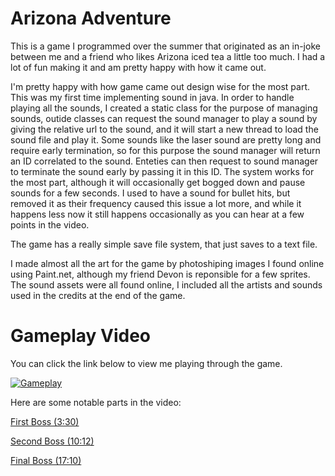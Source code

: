 # Arizona Adventure

This is a game I programmed over the summer that originated as an in-joke between me and a friend who likes Arizona iced tea a little too much. 
I had a lot of fun making it and am pretty happy with how it came out.

I'm pretty happy with how game came out design wise for the most part. This was my first time implementing sound in java. In order to handle playing all the sounds,
I created a static class for the purpose of managing sounds, outide classes can request the sound manager to play a sound by giving the relative url to the sound, and
it will start a new thread to load the sound file and play it. Some sounds like the laser sound are pretty long and require early termination, so for this purpose
the sound manager will return an ID correlated to the sound. Enteties can then request to sound manager to terminate the sound early by passing it in this ID. The system
works for the most part, although it will occasionally get bogged down and pause sounds for a few seconds. I used to have a sound for bullet hits, but removed it
as their frequency caused this issue a lot more, and while it happens less now it still happens occasionally as you can hear at a few points in the video.

The game has a really simple save file system, that just saves to a text file.

I made almost all the art for the game by photoshiping images I found online using Paint.net, although my friend Devon is reponsible for a few sprites.
The sound assets were all found online, I included all the artists and sounds used in the credits at the end of the game.

# Gameplay Video

You can click the link below to view me playing through the game.

[![Gameplay](https://img.youtube.com/vi/b1m1dlqlCGo/0.jpg)](https://www.youtube.com/watch?v=b1m1dlqlCGo)

Here are some notable parts in the video:

[First Boss (3:30)](https://youtu.be/b1m1dlqlCGo?t=206)

[Second Boss (10:12)](https://youtu.be/b1m1dlqlCGo?t=607)

[Final Boss (17:10)](https://youtu.be/b1m1dlqlCGo?t=1025)
